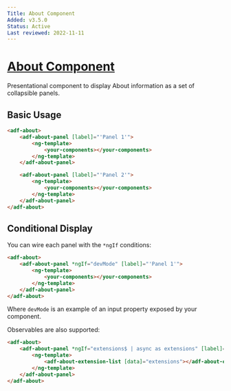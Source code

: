 ```yaml
---
Title: About Component
Added: v3.5.0
Status: Active
Last reviewed: 2022-11-11
---
```


# [About Component](../../../lib/core/src/lib/about/about.component.ts "Defined in about.component.ts")

Presentational component to display About information as a set of collapsible panels.

## Basic Usage

```html
<adf-about>
    <adf-about-panel [label]="'Panel 1'">
        <ng-template>
            <your-components></your-components>
        </ng-template>
    </adf-about-panel>

    <adf-about-panel [label]="'Panel 2'">
        <ng-template>
            <your-components></your-components>
        </ng-template>
    </adf-about-panel>
</adf-about>
```

## Conditional Display

You can wire each panel with the `*ngIf` conditions:

```html
<adf-about>
    <adf-about-panel *ngIf="devMode" [label]="'Panel 1'">
        <ng-template>
            <your-components></your-components>
        </ng-template>
    </adf-about-panel>
</adf-about>
```

Where `devMode` is an example of an input property exposed by your component.

Observables are also supported:

```html
<adf-about>
    <adf-about-panel *ngIf="extensions$ | async as extensions" [label]="'ABOUT.PLUGINS.TITLE' | translate">
        <ng-template>
            <adf-about-extension-list [data]="extensions"></adf-about-extension-list>
        </ng-template>
    </adf-about-panel>
</adf-about>
```
